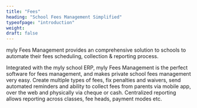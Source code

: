 ```yaml
---
title: "Fees"
heading: "School Fees Management Simplified"
typeofpage: "introduction"
weight:
draft: false
---
```

myly Fees Management provides an comprehensive solution to schools to automate their fees scheduling, collection &amp; reporting process.

Integrated with the myly school ERP, myly Fees Management is the perfect software for fees management, and makes private school fees management very easy. Create multiple types of fees, fix penalties and waivers, send automated reminders and ability to collect fees from parents via mobile app, over the web and physically via cheque or cash. Centralized reporting allows reporting across classes, fee heads, payment modes etc. 

